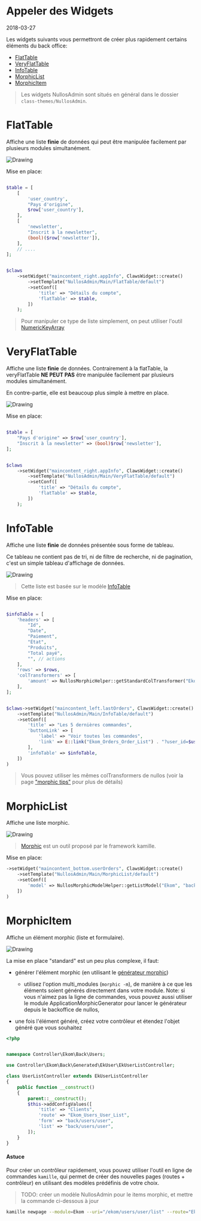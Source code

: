 Appeler des Widgets
========================
2018-03-27



Les widgets suivants vous permettront de créer plus rapidement certains éléments du back office:


- [FlatTable](#flattable)
- [VeryFlatTable](#veryflattable)
- [InfoTable](#infotable)
- [MorphicList](#morphiclist)
- [MorphicItem](#morphicitem) 



> Les widgets NullosAdmin sont situés en général dans le dossier `class-themes/NullosAdmin`.


FlatTable
======================

Affiche une liste **finie** de données qui peut être manipulée facilement par plusieurs modules simultanément.

<img src="image/widget-flat-table.png" alt="Drawing"/>

Mise en place:

```php

$table = [
    [
        'user_country',
        "Pays d'origine",
        $row['user_country'],
    ],
    [
        'newsletter',
        "Inscrit à la newsletter",
        (bool)($row['newsletter']),
    ],
    // ....
];


$claws
    ->setWidget("maincontent_right.appInfo", ClawsWidget::create()
        ->setTemplate("NullosAdmin/Main/FlatTable/default")
        ->setConf([
            'title' => "Détails du compte",
            'flatTable' => $table,
        ])
    );
```

> Pour manipuler ce type de liste simplement, on peut utiliser l'outil [NumericKeyArray](https://github.com/lingtalfi/NumericKeyArray)



VeryFlatTable
======================

Affiche une liste **finie** de données.
Contrairement à la flatTable, la veryFlatTable **NE PEUT PAS** être manipulée facilement 
par plusieurs modules simultanément.

En contre-partie, elle est beaucoup plus simple à mettre en place.


<img src="image/widget-flat-table.png" alt="Drawing"/>

Mise en place:

```php

$table = [
    "Pays d'origine" => $row['user_country'],
    "Inscrit à la newsletter" => (bool)$row['newsletter'],
];


$claws
    ->setWidget("maincontent_right.appInfo", ClawsWidget::create()
        ->setTemplate("NullosAdmin/Main/VeryFlatTable/default")
        ->setConf([
            'title' => "Détails du compte",
            'flatTable' => $table,
        ])
    );
```






InfoTable
======================

Affiche une liste **finie** de données présentée sous forme de tableau.

Ce tableau ne contient pas de tri, ni de filtre de recherche, ni de pagination,
c'est un simple tableau d'affichage de données.


<img src="image/widget-info-table.png" alt="Drawing"/>

> Cette liste est basée sur le modèle [InfoTable](https://github.com/lingtalfi/Models/blob/master/InfoTable/InfoTableModel.php)


Mise en place:

```php

$infoTable = [
    'headers' => [
        "Id",
        "Date",
        "Paiement",
        "État",
        "Produits",
        "Total payé",
        "", // actions
    ],
    'rows' => $rows,
    'colTransformers' => [
        'amount' => NullosMorphicHelper::getStandardColTransformer("Ekom.price"),
    ],
];


$claws->setWidget("maincontent_left.lastOrders", ClawsWidget::create()
    ->setTemplate("NullosAdmin/Main/InfoTable/default")
    ->setConf([
        'title' => "Les 5 dernières commandes",
        'buttonLink' => [
            'label' => "Voir toutes les commandes",
            'link' => E::link("Ekom_Orders_Order_List") . "?user_id=$userId",
        ],
        'infoTable' => $infoTable,
    ])
)
```

> Vous pouvez utiliser les mêmes colTransformers de nullos (voir la page ["morphic tips"](dev/morphic-tips.md#tips-pour-morphic) pour plus de détails)






MorphicList
======================

Affiche une liste morphic.

<img src="image/widget-morphic.png" alt="Drawing"/>

> [Morphic](http://www.ling-docs.ovh/kamille/#/tools/morphic) est un outil proposé par le framework kamille.


Mise en place:

```php
->setWidget("maincontent_bottom.userOrders", ClawsWidget::create()
    ->setTemplate("NullosAdmin/Main/MorphicList/default")
    ->setConf([
        'model' => NullosMorphicModelHelper::getListModel("Ekom", "back/users/user_order"),
    ])
)
```





MorphicItem
======================

Affiche un élément morphic (liste et formulaire).

<img src="image/morphic-element.png" alt="Drawing"/>


La mise en place "standard" est un peu plus complexe, il faut:

- générer l'élément morphic (en utilisant le [générateur morphic](http://www.ling-docs.ovh/kamille/#/tools/morphic?id=le-g%c3%a9n%c3%a9rateur))
    - utilisez l'option multi_modules (`morphic -m`), de manière à ce que les éléments soient générés directement dans votre module.
    Note: si vous n'aimez pas la ligne de commandes, vous pouvez aussi utiliser le module ApplicationMorphicGenerator pour lancer le générateur depuis le backoffice de nullos,
     
- une fois l'élément généré, créez votre contrôleur et étendez l'objet généré que vous souhaitez


```php
<?php


namespace Controller\Ekom\Back\Users;

use Controller\Ekom\Back\Generated\EkUser\EkUserListController;

class UserListController extends EkUserListController
{
    public function __construct()
    {
        parent::__construct();
        $this->addConfigValues([
            'title' => "Clients",
            'route' => "Ekom_Users_User_List",
            'form' => "back/users/user",
            'list' => "back/users/user",
        ]);
    }
}

```




#### Astuce


Pour créer un contrôleur rapidement, vous pouvez utiliser l'outil en ligne de commandes `kamille`, qui permet
de créer des nouvelles pages (routes + contrôleur) en utilisant des modèles prédéfinis de votre choix.


> TODO: créer un modèle NullosAdmin pour le items morphic, et mettre la commande ci-dessous à jour

```bash
kamille newpage --module=Ekom --uri="/ekom/users/user/list" --route="Ekom_Users_User_List"  --controller="Controller\Ekom\Back\Users\UserListController:render"
```
